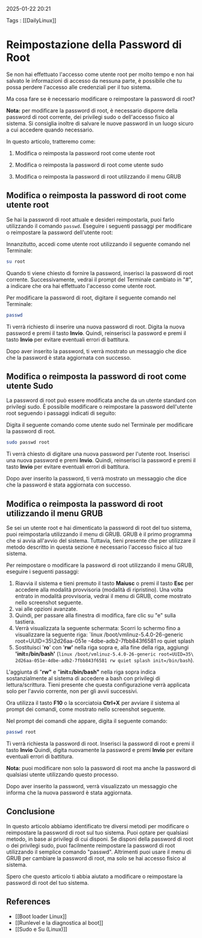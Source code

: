 2025-01-22 20:21

Tags : [[DailyLinux]]

# Reimpostazione della Password di Root

Se non hai effettuato l'accesso come utente root per molto tempo e non hai salvato le informazioni di accesso da nessuna parte, è possibile che tu possa perdere l'accesso alle credenziali per il tuo sistema. 

Ma cosa fare se è necessario modificare o reimpostare la password di root?

**Nota:** per modificare la password di root, è necessario disporre della password di root corrente, dei privilegi sudo o dell'accesso fisico al sistema. Si consiglia inoltre di salvare le nuove password in un luogo sicuro a cui accedere quando necessario.

In questo articolo, tratteremo come:

1. Modifica o reimposta la password root come utente root
    
2. Modifica o reimposta la password di root come utente sudo
    
3. Modifica o reimposta la password di root utilizzando il menu GRUB
## Modifica o reimposta la password di root come utente root

Se hai la password di root attuale e desideri reimpostarla, puoi farlo utilizzando il comando `passwd`. Eseguire i seguenti passaggi per modificare o reimpostare la password dell'utente root:

Innanzitutto, accedi come utente root utilizzando il seguente comando nel Terminale:

```bash
su root
```
 
Quando ti viene chiesto di fornire la password, inserisci la password di root corrente. Successivamente, vedrai il prompt del Terminale cambiato in "#", a indicare che ora hai effettuato l'accesso come utente root.

Per modificare la password di root, digitare il seguente comando nel Terminale:

```bash
passwd
```

Ti verrà richiesto di inserire una nuova password di root. Digita la nuova password e premi il tasto **Invio**. Quindi, reinserisci la password e premi il tasto **Invio** per evitare eventuali errori di battitura.

Dopo aver inserito la password, ti verrà mostrato un messaggio che dice che la password è stata aggiornata con successo.
## Modifica o reimposta la password di root come utente Sudo

La password di root può essere modificata anche da un utente standard con privilegi sudo. È possibile modificare o reimpostare la password dell'utente root seguendo i passaggi indicati di seguito:

Digita il seguente comando come utente sudo nel Terminale per modificare la password di root.

```bash
sudo passwd root
```

Ti verrà chiesto di digitare una nuova password per l'utente root. Inserisci una nuova password e premi **Invio**. Quindi, reinserisci la password e premi il tasto **Invio** per evitare eventuali errori di battitura.

Dopo aver inserito la password, ti verrà mostrato un messaggio che dice che la password è stata aggiornata con successo.
## Modifica o reimposta la password di root utilizzando il menu GRUB

Se sei un utente root e hai dimenticato la password di root del tuo sistema, puoi reimpostarla utilizzando il menu di GRUB. GRUB è il primo programma che si avvia all'avvio del sistema. Tuttavia, tieni presente che per utilizzare il metodo descritto in questa sezione è necessario l'accesso fisico al tuo sistema.

Per reimpostare o modificare la password di root utilizzando il menu GRUB, eseguire i seguenti passaggi:

1. Riavvia il sistema e tieni premuto il tasto **Maiusc** o premi il tasto **Esc** per accedere alla modalità provvisoria (modalità di ripristino). Una volta entrato in modalità provvisoria, vedrai il menu di GRUB, come mostrato nello screenshot seguente.
2.  vai alle opzioni avanzate.
3. Quindi, per passare alla finestra di modifica, fare clic su "e" sulla tastiera.
4. Verrà visualizzata la seguente schermata: Scorri lo schermo fino a visualizzare la seguente riga: `linux /boot/vmlinuz-5.4.0-26-generic root=UUID=35\2d26aa-051e -4dbe-adb2-7fbb843f6581 ro quiet splash
5. Sostituisci '**ro**' con '**rw'** nella riga sopra e, alla fine della riga, aggiungi **'init=/bin/bash'** (`linux /boot/vmlinuz-5.4.0-26-generic root=UUID=35\  2d26aa-051e-4dbe-adb2-7fbb843f6581 rw quiet splash init=/bin/bash`).


L'aggiunta di "**rw"** e "**init=/bin/bash"** nella riga sopra indica sostanzialmente al sistema di accedere a bash con privilegi di lettura/scrittura. Tieni presente che questa configurazione verrà applicata solo per l'avvio corrente, non per gli avvii successivi.

Ora utilizza il tasto **F10** o la scorciatoia **Ctrl+X** per avviare il sistema al prompt dei comandi, come mostrato nello screenshot seguente.

Nel prompt dei comandi che appare, digita il seguente comando:
 ```bash
 passwd root
```
 
Ti verrà richiesta la password di root. Inserisci la password di root e premi il tasto **Invio** Quindi, digita nuovamente la password e premi **Invio** per evitare eventuali errori di battitura.

**Nota:** puoi modificare non solo la password di root ma anche la password di qualsiasi utente utilizzando questo processo.

Dopo aver inserito la password, verrà visualizzato un messaggio che informa che la nuova password è stata aggiornata.
## Conclusione

In questo articolo abbiamo identificato tre diversi metodi per modificare o reimpostare la password di root sul tuo sistema. Puoi optare per qualsiasi metodo, in base ai privilegi di cui disponi. Se disponi della password di root o dei privilegi sudo, puoi facilmente reimpostare la password di root utilizzando il semplice comando "passwd". Altrimenti puoi usare il menu di GRUB per cambiare la password di root, ma solo se hai accesso fisico al sistema.

Spero che questo articolo ti abbia aiutato a modificare o reimpostare la password di root del tuo sistema.
## References

- [[Boot loader Linux]]
- [[Runlevel e la diagnostica al boot]]
- [[Sudo e Su (Linux)]]